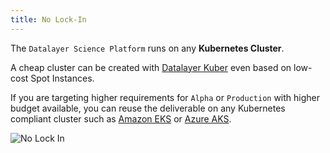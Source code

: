 ```yaml
---
title: No Lock-In
---
```


The `Datalayer Science Platform` runs on any **Kubernetes Cluster**.

A cheap cluster can be created with [Datalayer Kuber](/docs/kuber) even based on low-cost Spot Instances.

If you are targeting higher requirements for `Alpha` or `Production` with higher budget available, you can reuse the deliverable on any Kubernetes compliant cluster such as [Amazon EKS](https://aws.amazon.com/eks) or [Azure AKS](https://azure.microsoft.com/en-us/services/container-service).

![No Lock In](/images/datalayer/no-lock-in.svg "No Lock In")
